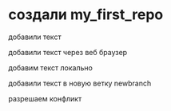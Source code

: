 ﻿# создали my_first_repo

добавили текст

добавили текст через веб браузер

добавим текст локально

добавили текст в новую ветку newbranch

разрешаем конфликт
